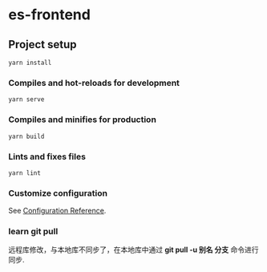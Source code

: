 # es-frontend

## Project setup
```
yarn install
```

### Compiles and hot-reloads for development
```
yarn serve
```

### Compiles and minifies for production
```
yarn build
```

### Lints and fixes files
```
yarn lint
```

### Customize configuration
See [Configuration Reference](https://cli.vuejs.org/config/).


### learn git pull
远程库修改，与本地库不同步了，在本地库中通过 **git pull -u 别名 分支** 命令进行同步.

